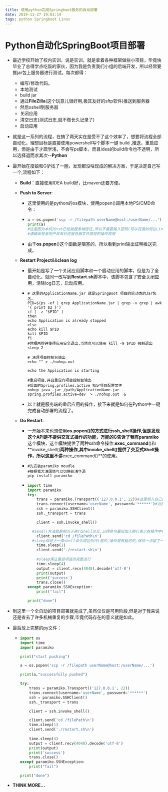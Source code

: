 ```yaml
---
title: 使用python完成Springboot服务的自动部署
date: 2019-11-27 19:01:14
tags: python Springboot Linux
---
```


#  Python自动化SpringBoot项目部署

+ 最近学校开始了校内实训，说是实训，就是拿着各种框架做些小项目，毕竟快毕业了总得学点吃饭的家伙，因为我是负责我们小组的后端开发，所以经常要推jar包上服务器进行测试。每次都得：

  + 编写/修改代码。
  + 本地测试
  + build jar
  + 通过**FileZilla**(这个玩意儿很好用,极其友好的sftp软件)推送到服务器
  + 然后xshell到服务器
  + 关闭应用
  + 清空日志(测试日志,就不做长久记录了)
  + 启动应用

+ 就是这一系列的流程，在搞了两天实在是受不了这个效率了，想要将流程全部自动化，理想目标是直接使用powershell写个脚本一键 build ,推送，重启应用，但是由于才疏学浅，不会写ps脚本，而且idea的build命令也不透明，所以选择退而求其次--**Python**

+ 最开始在度娘和G驴找了一圈，发现都没啥现成的解决方案，于是决定自己写一个,流程如下：

  + **Build**：直接使用IDEA build好，比maven还要方便。

  + **Push to Server**:

    + 这里使用的是python的os模块，使用popen()调用本地PS/CMD命令：

    + ```python
      a = os.popen('scp -r /filepath userName@host:/userName/...')
      print(a) 
      #这里因为本机的ssh已经被服务端信任,所以不需要输入密码(可以百度如何在Linux服务器中添加ssh_key)
      #请确保登录用户具有对应服务器文件路径的操作权限
      ```

    + 由于**os.popen**()这个函数是阻塞的，所以看到print输出证明推送完成。

  + **Restart Project**&&**clean log**

    + 最开始是写了一个关闭应用脚本和一个启动应用的脚本，但是为了全自动化，就同一改写到**Restart.sh**脚本中，该脚本包含了安全关闭应用，清除log日志，启动应用。

    + ```shell
      # 这里的ApplicationName.jar 就是SpringBoot 项目的启动类的Jar包名。
      PID=$(ps -ef | grep ApplicationName.jar | grep -v grep | awk '{ print $2 }')
      if [ -z "$PID" ]
      then
      echo Application is already stopped
      else
      echo kill $PID
      kill $PID
      fi
      #休眠两秒钟使得应用安全退出,当然也可以使用 kill -9 $PID 强制退出
      sleep 2
      
      # 清理项目控制台输出
      echo "" > ./nohup.out
      
      echo the Application is starting
      
      #重启项目,并且重定向项目控制台输出
      #后面的Spring.profiles.active 指定项目配置文件
      nohup java -jar /path/ApplicationName.jar --spring.profiles.active=dev  > ./nohup.out  &
      
      ```

    + 以上就是服务端的重启应用的操作，接下来就是如何在Python中一键完成自动部署的流程了。

  + **Do Restart**:

    + 一开始本来也想使用**os.popen()**的方式进行ssh_shell操作,但是发现这个API是不提供交互式操作的功能，万能的G告诉了我有**paramiko**这个模块，这个模块提供了两种ssh命令操作:**exec_command**()和**invoke_shell()**两种操作,其中invoke_shell()提供了交互式Shell操作，所以这里不讲**exec_command()**的使用。

    + ```shell
      #先安装paramiko moudle
      #根据我大清国情可以切换到清华源
      pip install paramiko
      ```

    + ```python
      import time
      import paramiko
      try:
          trans = paramiko.Transport(('127.0.0.1', 22))#这里填入自己服务器的IP HOST
          trans.connect(username='userName', password='******')#对应的账号密码
          ssh = paramiko.SSHClient()
          ssh._transport = trans
      
          client = ssh.invoke_shell()
      
      	#send()方法就是相当于进行Shell交互,记得命令最后加入换行表示在操作中按下ENTER
          client.send('cd /filePath\n')
      	#sleep保证上一条shell命令成功执行(是的,操作是有延迟的,保险一点留了一秒)
          time.sleep(1)
          client.send('./restart.sh\n')
          
          #sleep保证重启项目的完整进行
          time.sleep(4)
          output = client.recv(4048).decode('utf-8')
          print(output)
          print('success')
          trans.close()
      except paramiko.SSHException:
          print("fail")
      
      print("done")
      
      ```

+ 到这里一个全自动的项目部署就完成了,虽然仅仅是可用阶段,但是对于我来说还是省去了许多机械重复的步骤,毕竟代码存在的意义就是如此。

+ 最后放上完整的py文件：

  + ```python
    import os
    import time
    import paramiko
    
    print("start pushing")
    
    a = os.popen('scp -r /filepath userName@host:/userName/...')
    
    print(a,"successfully pushed") 
    
    try:
        trans = paramiko.Transport(('127.0.0.1', 22))
        trans.connect(username='userName', password='******')
        ssh = paramiko.SSHClient()
        ssh._transport = trans
    
        client = ssh.invoke_shell()
    
        client.send('cd /filePath\n')
        time.sleep(1)
        client.send('./restart.sh\n')
        
        time.sleep(4)
        output = client.recv(4048).decode('utf-8')
        print(output)
        print('success')
        trans.close()
    except paramiko.SSHException:
        print("fail")
    
    print("done")
    
    ```

+ **THINK MORE...**
